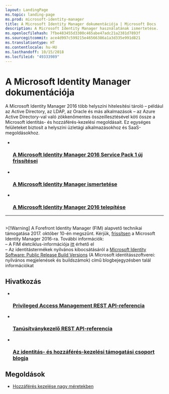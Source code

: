 ```yaml
---
layout: LandingPage
ms.topic: landing-page
ms.prod: microsoft-identity-manager
title: A Microsoft Identity Manager dokumentációja | Microsoft Docs
description: A Microsoft Identity Manager használatának ismertetése.
ms.openlocfilehash: 7fbe483455d3300c465abe47adc21a2381d7893f
ms.sourcegitcommit: ace4d997c599215e46566386a1a3d335e991d821
ms.translationtype: HT
ms.contentlocale: hu-HU
ms.lasthandoff: 10/15/2018
ms.locfileid: "49333989"
---
```

# <a name="microsoft-identity-manager-documentation"></a>A Microsoft Identity Manager dokumentációja

A Microsoft Identity Manager 2016 több helyszíni hitelesítési tároló – például az Active Directory, az LDAP, az Oracle és más alkalmazások – az Azure Active Directory-val való zökkenőmentes összeillesztésével köti össze a Microsoft identitás- és hozzáférés-kezelési megoldásait. Ez egységes felületeket biztosít a helyszíni üzletági alkalmazásokhoz és SaaS-megoldásokhoz.

<ul class="panelContent cardsFTitle">
    <li>
        <a href="/microsoft-identity-manager/reference/version-history">
        <div class="cardSize">
            <div class="cardPadding">
                <div class="card">
                    <div class="cardImageOuter">
                        <div class="cardImage">
                            <img src="/media/index/i_whats-new.svg" alt="" />
                        </div>
                    </div>
                    <div class="cardText">
                        <h3>A Microsoft Identity Manager 2016 Service Pack 1 új frissítései</h3>
                    </div>
                </div>
            </div>
        </div>
        </a>
    </li>
    <li>
        <a href="/microsoft-identity-manager/microsoft-identity-manager-2016">
        <div class="cardSize">
            <div class="cardPadding">
                <div class="card">
                    <div class="cardImageOuter">
                        <div class="cardImage">
                            <img src="/media/index/i_learn-about.svg" alt="" />
                        </div>
                    </div>
                    <div class="cardText">
                        <h3>A Microsoft Identity Manager ismertetése</h3>                    </div>
                </div>
            </div>
        </div>
        </a>
    </li>
    <li>
        <a href="/microsoft-identity-manager/microsoft-identity-manager-deploy">
        <div class="cardSize">
            <div class="cardPadding">
                <div class="card">
                    <div class="cardImageOuter">
                        <div class="cardImage">
                            <img src="/media/index/i_deploy.svg" alt="" />
                        </div>
                    </div>
                    <div class="cardText">
                        <h3>A Microsoft Identity Manager 2016 telepítése</h3>
                    </div>
                </div>
            </div>
        </div>
        </a>
    </li>
</ul>

---
<br>
&gt;[!Warning]
A Forefront Identity Manager (FIM) alapvető technikai támogatása 2017. október 10-én megszűnt. Kérjük, <a href="microsoft-identity-manager-2016-upgrade-from-fim-2010-r2.md" data-raw-source="[upgrade](microsoft-identity-manager-2016-upgrade-from-fim-2010-r2.md)">frissítsen</a> a Microsoft Identity Manager 2016-ra. További információk: </br>  – A FIM életciklus-információja <a href="https://support.microsoft.com/lifecycle/search?alpha=Microsoft%20Forefront%20Identity%20Manager%202010%20R2%20Service%20Pack%201,Microsoft%20Identity%20Manager%202016,Microsoft%20Forefront%20Identity%20Manager%202010" data-raw-source="[here](https://support.microsoft.com/lifecycle/search?alpha=Microsoft%20Forefront%20Identity%20Manager%202010%20R2%20Service%20Pack%201,Microsoft%20Identity%20Manager%202016,Microsoft%20Forefront%20Identity%20Manager%202010)">itt</a> érhető el </br> – Az identitástermékek nyilvános kibocsátásáról a <a href="https://blogs.technet.microsoft.com/iamsupport/idmbuildversions/" data-raw-source="[Microsoft Identity Software: Public Release Build Versions](https://blogs.technet.microsoft.com/iamsupport/idmbuildversions/)">Microsoft Identity Software: Public Release Build Versions</a> (A Microsoft identitásszoftverei: nyilvános megjelenések és buildszámok) című blogbejegyzésben talál információkat

<h2>Hivatkozás</h2>
<ul class="panelContent cardsFTitle">
    <li>
        <a href="/microsoft-identity-manager/reference/privileged-access-management-rest-api-reference">
        <div class="cardSize">
            <div class="cardPadding">
                <div class="card">
                    <div class="cardImageOuter">
                        <div class="cardImage">
                            <img src="/media/index/i_reference.svg" alt="" />
                        </div>
                    </div>
                    <div class="cardText">
                        <h3>Privileged Access Management REST API-referencia</h3>
                    </div>
                </div>
            </div>
        </div>
        </a>
    </li>
        <li>
        <a href="/microsoft-identity-manager/reference/certificate-management-rest-api-reference">
        <div class="cardSize">
            <div class="cardPadding">
                <div class="card">
                    <div class="cardImageOuter">
                        <div class="cardImage">
                            <img src="/media/index/i_reference.svg" alt="" />
                        </div>
                    </div>
                    <div class="cardText">
                        <h3>Tanúsítványkezelő REST API-referencia</h3>
                    </div>
                </div>
            </div>
        </div>
        </a>
    </li>
    <li>
        <a href="https://blogs.technet.microsoft.com/iamsupport/">
        <div class="cardSize">
            <div class="cardPadding">
                <div class="card">
                    <div class="cardImageOuter">
                        <div class="cardImage">
                            <img src="/media/index/i_blog.svg" alt="" />
                        </div>
                    </div>
                    <div class="cardText">
                        <h3>Az identitás- és hozzáférés-kezelési támogatási csoport blogja</h3>
                    </div>
                </div>
            </div>
        </div>
        </a>
    </li>
</ul>

<h2>Megoldások</h2>
<ul class="panelContent cardsW">
    <li>
        <div class="cardSize">
            <div class="cardPadding">
                <div class="card">
                    <div class="cardText">
                        <p><a href="/enterprise-mobility-security/solutions/manage-access-at-scale">Hozzáférés kezelése nagy méretekben</a></p>
                    </div>
                </div>
            </div>
        </div>
    </li>
</ul>
